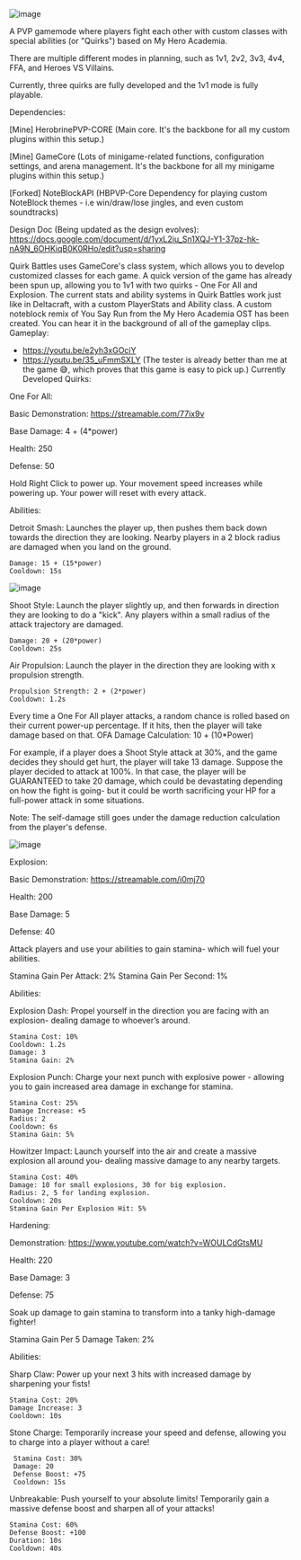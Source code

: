 ![image](https://github.com/user-attachments/assets/03c4bbcf-eca4-4733-84f6-4109a58da3ea)

A PVP gamemode where players fight each other with custom classes with special abilities (or "Quirks") based on My Hero Academia. 

There are multiple different modes in planning, such as 1v1, 2v2, 3v3, 4v4, FFA, and Heroes VS Villains.

Currently, three quirks are fully developed and the 1v1 mode is fully playable.

Dependencies:

[Mine] HerobrinePVP-CORE (Main core. It's the backbone for all my custom plugins within this setup.)

[Mine] GameCore (Lots of minigame-related functions, configuration settings, and arena management. It's the backbone for all my minigame plugins within this setup.)

[Forked] NoteBlockAPI (HBPVP-Core Dependency for playing custom NoteBlock themes - i.e win/draw/lose jingles, and even custom soundtracks)

Design Doc (Being updated as the design evolves): https://docs.google.com/document/d/1yxL2iu_Sn1XQJ-Y1-37pz-hk-nA9N_6OHKiqB0K0RHo/edit?usp=sharing

Quirk Battles uses GameCore's class system, which allows you to develop customized classes for each game. 
A quick version of the game has already been spun up, allowing you to 1v1 with two quirks - One For All and Explosion.
The current stats and ability systems in Quirk Battles work just like in Deltacraft, with a custom PlayerStats and Ability class.
A custom noteblock remix of You Say Run from the My Hero Academia OST has been created. You can hear it in the background of all of the gameplay clips.
Gameplay:
-  https://youtu.be/e2yh3xGOciY
-  https://youtu.be/35_uFmmSXLY (The tester is already better than me at the game 😅, which proves that this game is easy to pick up.)
Currently Developed Quirks:

  One For All: 
  
  Basic Demonstration: https://streamable.com/77ix9v
  
  Base Damage:  4 + (4*power)
 
  Health: 250
 
  Defense: 50
  
  Hold Right Click to power up. Your movement speed increases while powering up.
  Your power will reset with every attack.

  Abilities:

  Detroit Smash: Launches the player up, then pushes them back down towards the direction they are looking. Nearby players in a 2 block radius are damaged when you land on the ground.
   
    Damage: 15 + (15*power)
    Cooldown: 15s
   
  ![image](https://github.com/user-attachments/assets/dca07cdb-9e15-4895-937e-b11a2e5c67a8)

  Shoot Style: Launch the player slightly up, and then forwards in direction they are looking to do a "kick". Any players within a small radius of the attack trajectory are damaged.
   
    Damage: 20 + (20*power)
    Cooldown: 25s
    
  Air Propulsion: Launch the player in the direction they are looking with x propulsion strength.
   
    Propulsion Strength: 2 + (2*power)
    Cooldown: 1.2s

  Every time a One For All player attacks, a random chance is rolled based on their current power-up percentage. 
  If it hits, then the player will take damage based on that. 
  OFA Damage Calculation: 10 + (10*Power)

  For example, if a player does a Shoot Style attack at 30%, and the game decides they should get hurt, the player will take 13 damage.
  Suppose the player decided to attack at 100%. In that case, the player will be GUARANTEED to take 20 damage, which could be devastating depending on how the fight is going- but it could be worth sacrificing your HP for a full-power attack in some situations.

  Note: The self-damage still goes under the damage reduction calculation from the player's defense.

  ![image](https://github.com/user-attachments/assets/21fea87d-99ed-48af-a7a0-a45f9318969b)



  Explosion:
 
  Basic Demonstration: https://streamable.com/i0mj70
 
  Health: 200
 
  Base Damage: 5
 
  Defense: 40

  Attack players and use your abilities to gain stamina- which will fuel your abilities. 

  Stamina Gain Per Attack: 2%
  Stamina Gain Per Second: 1%

  Abilities:

  Explosion Dash: Propel yourself in the direction you are facing with an explosion- dealing damage to whoever’s around.
    
    Stamina Cost: 10%
    Cooldown: 1.2s
    Damage: 3
    Stamina Gain: 2%     
    
  Explosion Punch: Charge your next punch with explosive power - allowing you to gain increased area damage in exchange for stamina.
   
    Stamina Cost: 25%
    Damage Increase: +5
    Radius: 2
    Cooldown: 6s
    Stamina Gain: 5%
 
  Howitzer Impact: Launch yourself into the air and create a massive explosion all around you- dealing massive damage to any nearby targets.
   
    Stamina Cost: 40%
    Damage: 10 for small explosions, 30 for big explosion.
    Radius: 2, 5 for landing explosion.
    Cooldown: 20s
    Stamina Gain Per Explosion Hit: 5%

Hardening:

Demonstration: https://www.youtube.com/watch?v=WOULCdGtsMU

  Health: 220

  Base Damage: 3
  
  Defense: 75

  Soak up damage to gain stamina to transform into a tanky high-damage fighter!

  Stamina Gain Per 5 Damage Taken: 2%

  Abilities:

  Sharp Claw: Power up your next 3 hits with increased damage by sharpening your fists!

    Stamina Cost: 20%
    Damage Increase: 3
    Cooldown: 10s

   Stone Charge: Temporarily increase your speed and defense, allowing you to charge into a player without a care!

     Stamina Cost: 30%
     Damage: 20
     Defense Boost: +75
     Cooldown: 15s

  Unbreakable: Push yourself to your absolute limits! Temporarily gain a massive defense boost and sharpen all of your attacks!

    Stamina Cost: 60%
    Defense Boost: +100
    Duration: 10s
    Cooldown: 40s
  
